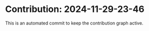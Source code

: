 # Contribution: 2024-11-29-23-46
This is an automated commit to keep the contribution graph active.
